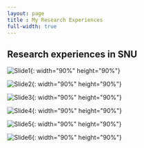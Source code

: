 ```yaml
---
layout: page
title : My Research Experiences
full-width: true
---
```


## Research experiences in SNU

![Slide1](https://jeenskim.github.io/assets/img/Slide1.PNG){: width="90%" height="90%"}

![Slide2](https://jeenskim.github.io/assets/img/Slide2.PNG){: width="90%" height="90%"}

![Slide3](https://github.com/jeenskim/jeenskim.github.io/assets/143062368/73dd0edf-e47c-4601-a6bd-43e3426985b5){: width="90%" height="90%"}

![Slide4](https://jeenskim.github.io/assets/img/Slide4.PNG){: width="90%" height="90%"}

![Slide5](https://github.com/jeenskim/jeenskim.github.io/assets/143062368/16effa1a-efc9-4c79-865f-cb4a021527d2){: width="90%" height="90%"}

![Slide6](https://jeenskim.github.io/assets/img/Slide6.PNG){: width="90%" height="90%"}




